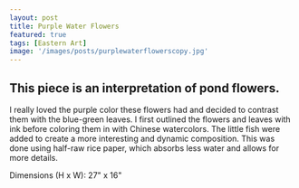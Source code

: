 ```yaml
---
layout: post
title: Purple Water Flowers
featured: true
tags: [Eastern Art]
image: '/images/posts/purplewaterflowerscopy.jpg'
---
```


## This piece is an interpretation of pond flowers.

I really loved the purple color these flowers had and decided to contrast them with the blue-green leaves. I first outlined the flowers and leaves with ink before coloring them in with Chinese watercolors. The little fish were added to create a more interesting and dynamic composition. This was done using half-raw rice paper, which absorbs less water and allows for more details.

Dimensions (H x W): 27" x 16"
